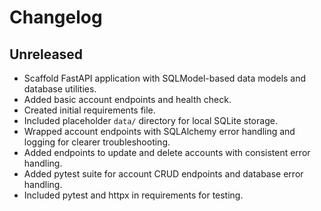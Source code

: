 # Changelog

## Unreleased
- Scaffold FastAPI application with SQLModel-based data models and database utilities.
- Added basic account endpoints and health check.
- Created initial requirements file.
- Included placeholder `data/` directory for local SQLite storage.
- Wrapped account endpoints with SQLAlchemy error handling and logging for clearer troubleshooting.
- Added endpoints to update and delete accounts with consistent error handling.
- Added pytest suite for account CRUD endpoints and database error handling.
- Included pytest and httpx in requirements for testing.
